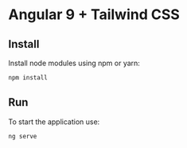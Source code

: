 # Angular 9 + Tailwind CSS 

## Install

Install node modules using npm or yarn:

```bash
npm install
```

## Run

To start the application use:
```python
ng serve
```